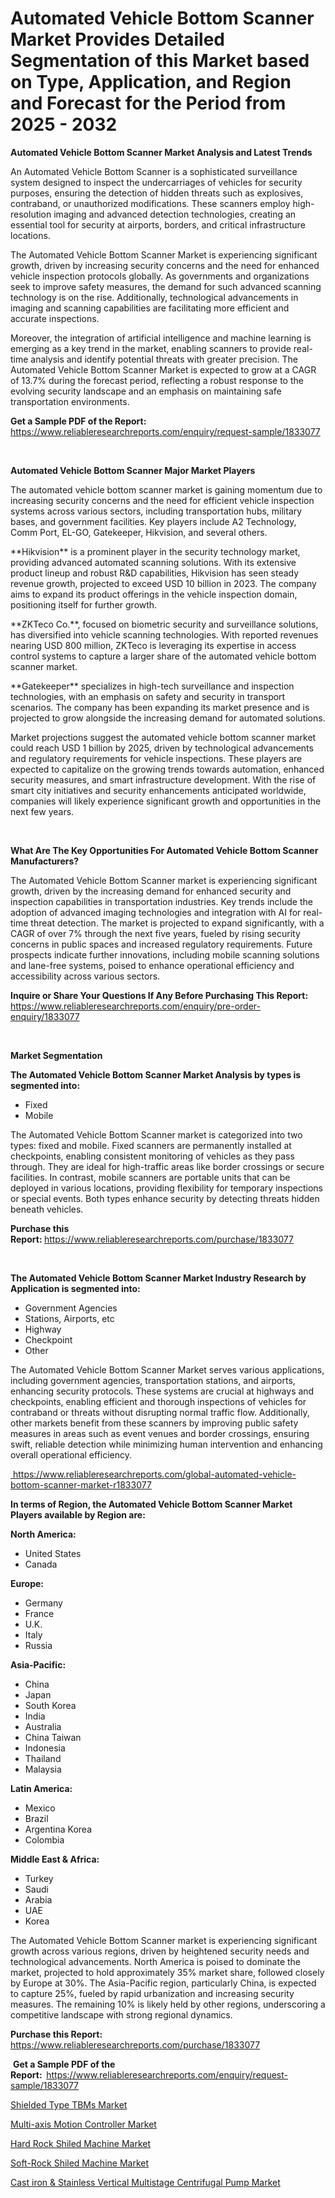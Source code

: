 <p><h1>Automated Vehicle Bottom Scanner Market Provides Detailed Segmentation of this Market based on Type, Application, and Region and Forecast for the Period from 2025 - 2032</h1></p><p><strong>Automated Vehicle Bottom Scanner Market Analysis and Latest Trends</strong></p>
<p><p>An Automated Vehicle Bottom Scanner is a sophisticated surveillance system designed to inspect the undercarriages of vehicles for security purposes, ensuring the detection of hidden threats such as explosives, contraband, or unauthorized modifications. These scanners employ high-resolution imaging and advanced detection technologies, creating an essential tool for security at airports, borders, and critical infrastructure locations.</p><p>The Automated Vehicle Bottom Scanner Market is experiencing significant growth, driven by increasing security concerns and the need for enhanced vehicle inspection protocols globally. As governments and organizations seek to improve safety measures, the demand for such advanced scanning technology is on the rise. Additionally, technological advancements in imaging and scanning capabilities are facilitating more efficient and accurate inspections.</p><p>Moreover, the integration of artificial intelligence and machine learning is emerging as a key trend in the market, enabling scanners to provide real-time analysis and identify potential threats with greater precision. The Automated Vehicle Bottom Scanner Market is expected to grow at a CAGR of 13.7% during the forecast period, reflecting a robust response to the evolving security landscape and an emphasis on maintaining safe transportation environments.</p></p>
<p><strong>Get a Sample PDF of the Report:&nbsp;</strong> <a href="https://www.reliableresearchreports.com/enquiry/request-sample/1833077?utm_campaign=28&utm_medium=2&utm_source=Github&utm_content=ia&utm_term=26032025&utm_id=automated-vehicle-bottom-scanner">https://www.reliableresearchreports.com/enquiry/request-sample/1833077</a></p>
<p>&nbsp;</p>
<p><strong>Automated Vehicle Bottom Scanner Major Market Players</strong></p>
<p><p>The automated vehicle bottom scanner market is gaining momentum due to increasing security concerns and the need for efficient vehicle inspection systems across various sectors, including transportation hubs, military bases, and government facilities. Key players include A2 Technology, Comm Port, EL-GO, Gatekeeper, Hikvision, and several others.</p><p>**Hikvision** is a prominent player in the security technology market, providing advanced automated scanning solutions. With its extensive product lineup and robust R&D capabilities, Hikvision has seen steady revenue growth, projected to exceed USD 10 billion in 2023. The company aims to expand its product offerings in the vehicle inspection domain, positioning itself for further growth.</p><p>**ZKTeco Co.**, focused on biometric security and surveillance solutions, has diversified into vehicle scanning technologies. With reported revenues nearing USD 800 million, ZKTeco is leveraging its expertise in access control systems to capture a larger share of the automated vehicle bottom scanner market.</p><p>**Gatekeeper** specializes in high-tech surveillance and inspection technologies, with an emphasis on safety and security in transport scenarios. The company has been expanding its market presence and is projected to grow alongside the increasing demand for automated solutions.</p><p>Market projections suggest the automated vehicle bottom scanner market could reach USD 1 billion by 2025, driven by technological advancements and regulatory requirements for vehicle inspections. These players are expected to capitalize on the growing trends towards automation, enhanced security measures, and smart infrastructure development. With the rise of smart city initiatives and security enhancements anticipated worldwide, companies will likely experience significant growth and opportunities in the next few years.</p></p>
<p>&nbsp;</p>
<p><strong>What Are The Key Opportunities For Automated Vehicle Bottom Scanner Manufacturers?</strong></p>
<p><p>The Automated Vehicle Bottom Scanner market is experiencing significant growth, driven by the increasing demand for enhanced security and inspection capabilities in transportation industries. Key trends include the adoption of advanced imaging technologies and integration with AI for real-time threat detection. The market is projected to expand significantly, with a CAGR of over 7% through the next five years, fueled by rising security concerns in public spaces and increased regulatory requirements. Future prospects indicate further innovations, including mobile scanning solutions and lane-free systems, poised to enhance operational efficiency and accessibility across various sectors.</p></p>
<p><strong>Inquire or Share Your Questions If Any Before Purchasing This Report:</strong> <a href="https://www.reliableresearchreports.com/enquiry/pre-order-enquiry/1833077?utm_campaign=28&utm_medium=2&utm_source=Github&utm_content=ia&utm_term=26032025&utm_id=automated-vehicle-bottom-scanner">https://www.reliableresearchreports.com/enquiry/pre-order-enquiry/1833077</a></p>
<p>&nbsp;</p>
<p><strong>Market Segmentation</strong></p>
<p><strong>The Automated Vehicle Bottom Scanner Market Analysis by types is segmented into:</strong></p>
<p><ul><li>Fixed</li><li>Mobile</li></ul></p>
<p><p>The Automated Vehicle Bottom Scanner market is categorized into two types: fixed and mobile. Fixed scanners are permanently installed at checkpoints, enabling consistent monitoring of vehicles as they pass through. They are ideal for high-traffic areas like border crossings or secure facilities. In contrast, mobile scanners are portable units that can be deployed in various locations, providing flexibility for temporary inspections or special events. Both types enhance security by detecting threats hidden beneath vehicles.</p></p>
<p><strong>Purchase this Report:&nbsp;</strong><a href="https://www.reliableresearchreports.com/purchase/1833077?utm_campaign=28&utm_medium=2&utm_source=Github&utm_content=ia&utm_term=26032025&utm_id=automated-vehicle-bottom-scanner">https://www.reliableresearchreports.com/purchase/1833077</a></p>
<p>&nbsp;</p>
<p><strong>The Automated Vehicle Bottom Scanner Market Industry Research by Application is segmented into:</strong></p>
<p><ul><li>Government Agencies</li><li>Stations, Airports, etc</li><li>Highway</li><li>Checkpoint</li><li>Other</li></ul></p>
<p><p>The Automated Vehicle Bottom Scanner Market serves various applications, including government agencies, transportation stations, and airports, enhancing security protocols. These systems are crucial at highways and checkpoints, enabling efficient and thorough inspections of vehicles for contraband or threats without disrupting normal traffic flow. Additionally, other markets benefit from these scanners by improving public safety measures in areas such as event venues and border crossings, ensuring swift, reliable detection while minimizing human intervention and enhancing overall operational efficiency.</p></p>
<p><a href="https://www.reliableresearchreports.com/global-automated-vehicle-bottom-scanner-market-r1833077?utm_campaign=28&utm_medium=2&utm_source=Github&utm_content=ia&utm_term=26032025&utm_id=automated-vehicle-bottom-scanner">&nbsp;https://www.reliableresearchreports.com/global-automated-vehicle-bottom-scanner-market-r1833077</a></p>
<p><strong>In terms of Region, the Automated Vehicle Bottom Scanner Market Players available by Region are:</strong></p>
<p>
    <p> <strong> North America: </strong>
        <ul>
            <li>United States</li>
            <li>Canada</li>
        </ul>
        </p> 
    <p> <strong> Europe: </strong>
        <ul>
            <li>Germany</li>
            <li>France</li>
            <li>U.K.</li>
            <li>Italy</li>
            <li>Russia</li>
        </ul>
        </p> 
    <p> <strong> Asia-Pacific: </strong>
        <ul>
            <li>China</li>
            <li>Japan</li>
            <li>South Korea</li>
            <li>India</li>
            <li>Australia</li>
            <li>China Taiwan</li>
            <li>Indonesia</li>
            <li>Thailand</li>
            <li>Malaysia</li>
        </ul>
        </p> 
    <p> <strong> Latin America: </strong>
        <ul>
            <li>Mexico</li>
            <li>Brazil</li>
            <li>Argentina Korea</li>
            <li>Colombia</li>
        </ul>
        </p> 
    <p> <strong> Middle East & Africa: </strong>
        <ul>
            <li>Turkey</li>
            <li>Saudi</li>
            <li>Arabia</li>
            <li>UAE</li>
            <li>Korea</li>
        </ul>
    </p>
    </p>
<p><p>The Automated Vehicle Bottom Scanner market is experiencing significant growth across various regions, driven by heightened security needs and technological advancements. North America is poised to dominate the market, projected to hold approximately 35% market share, followed closely by Europe at 30%. The Asia-Pacific region, particularly China, is expected to capture 25%, fueled by rapid urbanization and increasing security measures. The remaining 10% is likely held by other regions, underscoring a competitive landscape with strong regional dynamics.</p></p>
<p><strong>Purchase this Report: </strong><a href="https://www.reliableresearchreports.com/purchase/1833077?utm_campaign=28&utm_medium=2&utm_source=Github&utm_content=ia&utm_term=26032025&utm_id=automated-vehicle-bottom-scanner">https://www.reliableresearchreports.com/purchase/1833077</a></p>
<p>&nbsp;<strong>Get a Sample PDF of the Report:&nbsp;&nbsp;</strong><a href="https://www.reliableresearchreports.com/enquiry/request-sample/1833077?utm_campaign=28&utm_medium=2&utm_source=Github&utm_content=ia&utm_term=26032025&utm_id=automated-vehicle-bottom-scanner">https://www.reliableresearchreports.com/enquiry/request-sample/1833077</a></p>
<p><strong></strong></p>
<p><p><a href="https://github.com/elceryaneik/Market-Research-Report-List-1/blob/main/shielded-type-tbms-market.md?utm_campaign=28&utm_medium=2&utm_source=Github&utm_content=ia&utm_term=26032025&utm_id=automated-vehicle-bottom-scanner">Shielded Type TBMs Market</a></p><p><a href="https://github.com/okornevonywx/Market-Research-Report-List-1/blob/main/multi-axis-motion-controller-market.md?utm_campaign=28&utm_medium=2&utm_source=Github&utm_content=ia&utm_term=26032025&utm_id=automated-vehicle-bottom-scanner">Multi-axis Motion Controller Market</a></p><p><a href="https://github.com/sukeldrage0g/Market-Research-Report-List-1/blob/main/hard-rock-shiled-machine-market.md?utm_campaign=28&utm_medium=2&utm_source=Github&utm_content=ia&utm_term=26032025&utm_id=automated-vehicle-bottom-scanner">Hard Rock Shiled Machine Market</a></p><p><a href="https://github.com/nwogudimouix/Market-Research-Report-List-1/blob/main/soft-rock-shiled-machine-market.md?utm_campaign=28&utm_medium=2&utm_source=Github&utm_content=ia&utm_term=26032025&utm_id=automated-vehicle-bottom-scanner">Soft-Rock Shiled Machine Market</a></p><p><a href="https://github.com/luhleickov/Market-Research-Report-List-1/blob/main/cast-iron-stainless-vertical-multistage-centrifugal-pump-market.md?utm_campaign=28&utm_medium=2&utm_source=Github&utm_content=ia&utm_term=26032025&utm_id=automated-vehicle-bottom-scanner">Cast iron & Stainless Vertical Multistage Centrifugal Pump Market</a></p></p>